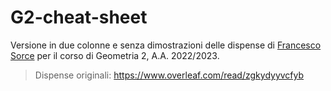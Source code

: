 # G2-cheat-sheet

Versione in due colonne e senza dimostrazioni delle dispense di [Francesco Sorce](https://poisson.phc.dm.unipi.it/~fsorce/) per il corso di Geometria 2, A.A. 2022/2023.

> Dispense originali: <https://www.overleaf.com/read/zgkydyyvcfyb>
